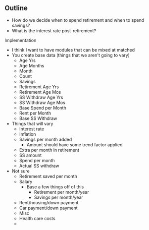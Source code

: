 ## Outline
- How do we decide when to spend retirement and when to spend savings?
- What is the interest rate post-retirement?


Implementation
- I think I want to have modules that can be mixed at matched
- You create base data (things that we aren't going to vary)
  - Age Yrs
  - Age Months
  - Month
  - Count
  - Savings
  - Retirement Age Yrs
  - Retirement Age Mos
  - SS Withdraw Age Yrs
  - SS Withdraw Age Mos
  - Base Spend per Month
  - Rent per Month
  - Base SS Withdraw
- Things that will vary
  - Interest rate
  - Inflation
  - Savings per month added
    - Amount should have some trend factor applied
  - Extra per month in retirement
  - SS amount
  - Spend per month
  - Actual SS withdraw
- Not sure
  - Retirement saved per month
  - Salary
    - Base a few things off of this
	  - Retirement per month/year
	  - Savings per month/year
  - Rent/housing/down payment
  - Car payment/down payment
  - Misc
  - Health care costs
  - 
  